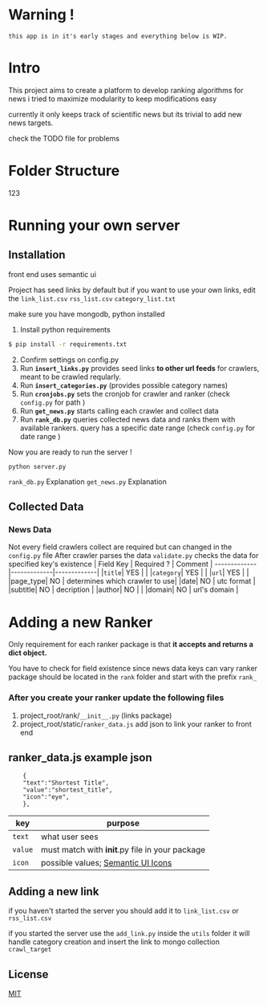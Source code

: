 # Warning !
```
this app is in it's early stages and everything below is WIP.
``` 

# Intro

This project aims to create a platform to develop ranking algorithms for news
i tried to maximize modularity to keep modifications easy


currently it only keeps track of scientific news but its trivial to add new news targets.

check the TODO file for problems

# Folder Structure
123


# Running your own server

## Installation
front end uses semantic ui

Project has seed links by default but if you want to use your own links, edit the `link_list.csv`  `rss_list.csv`  `category_list.txt`

make sure you have mongodb, python installed
1. Install python requirements
```bash
$ pip install -r requirements.txt
```
2. Confirm settings on config.py
3. Run <b>`insert_links.py`</b> provides seed links <b>to other url feeds</b> for crawlers, meant to be crawled reqularly.
4. Run <b>`insert_categories.py`</b> (provides possible category names)
5. Run <b>`cronjobs.py`</b> sets the cronjob for crawler and ranker (check `config.py` for path )
6. Run <b>`get_news.py`</b> starts calling each crawler and collect data
7. Run <b>`rank_db.py`</b> queries collected news data and ranks them with available rankers. 
query has a specific date range (check `config.py` for date range )

Now you are ready to run the server !
```
python server.py
```

`rank_db.py`
Explanation
`get_news.py`
Explanation

## Collected Data
### News Data

Not every field crawlers collect are required but can changed in the `config.py` file
After crawler parses the data `validate.py` checks the data for specified key's existence
| Field Key | Required ? | Comment
| ------------- |-------------|-------------|
|`title`| YES |   |
|`category`| YES |  |
|`url`| YES |  |
|page_type| NO | determines which crawler to use|
|date| NO | utc format |
|subtitle| NO | decription |
|author| NO |  |
|domain| NO | url's domain |



# Adding a new Ranker

Only requirement for each ranker package is that <b>it accepts and returns a dict object.</b>

You have to check for field existence since news data keys can vary
ranker package should be located in the `rank` folder and start with the prefix `rank_` 


### After you create your ranker update the following files
1. project_root/rank/`__init__.py` (links package)
2. project_root/static/`ranker_data.js` add json to link your ranker to front end

## ranker_data.js example json
```
    {
    "text":"Shortest Title",
    "value":"shortest_title",  
    "icon":"eye",     
    },
```
| key |  purpose
| -------------|-------------|
|`text`| what user sees
|`value`|must match with __init__.py file in your package
|`icon`|possible values; [Semantic UI Icons](https://semantic-ui.com/elements/icon.html) |


## Adding a new link
if you haven't started the server you should add it to `link_list.csv` or `rss_list.csv `

if you started the server use the `add_link.py` inside the `utils` folder
it will handle category creation and insert the link to mongo collection `crawl_target`


## License
[MIT](https://choosealicense.com/licenses/mit/)
